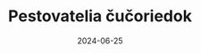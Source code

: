 ---
layout: layouts/non-en-hero-episode.njk
tags: skhero
date: "2024-06-25"
title: Pestovatelia čučoriedok
datum: 25. 6. 2024
foto1024: boruvky_1024x768.jpg
foto1440: boruvky_1440x825.jpg
alt: Čučoriedky
link: https://www.rtvs.sk/televizia/archiv/14252
header: Posledný diel
tv: "RTVS :2"
cta: Prehrať diel
logo: logo_DVOJKA_biele.svg
---
